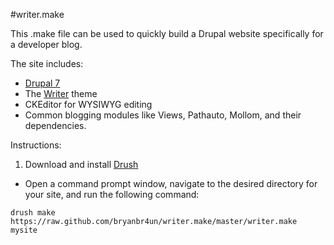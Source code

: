 #writer.make

This .make file can be used to quickly build a Drupal website specifically for a developer blog.

The site includes:
- [Drupal 7](http://drupal.org/project/drupal)
- The [Writer](http://drupal.org/project/writer) theme
- CKEditor for WYSIWYG editing
- Common blogging modules like Views, Pathauto, Mollom, and their dependencies.

Instructions:
1. Download and install [Drush](http://drupal.org/project/drush)   
- Open a command prompt window, navigate to the desired directory for your site, and run the following command:  

`drush make https://raw.github.com/bryanbr4un/writer.make/master/writer.make mysite`
